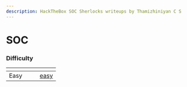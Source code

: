 ```yaml
---
description: HackTheBox SOC Sherlocks writeups by Thamizhiniyan C S
---
```


# SOC

### Difficulty

<table data-view="cards"><thead><tr><th align="center"></th><th data-hidden></th><th data-hidden></th><th data-hidden data-card-target data-type="content-ref"></th></tr></thead><tbody><tr><td align="center">Easy</td><td></td><td></td><td><a href="easy/">easy</a></td></tr></tbody></table>

